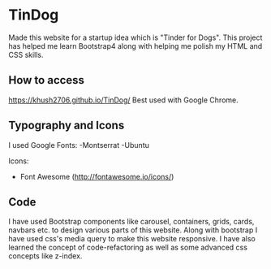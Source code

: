 # TinDog

Made this website for a startup idea which is "Tinder for Dogs". This project has helped me learn Bootstrap4 along with helping me polish my HTML and CSS skills.


## How to access

 https://khush2706.github.io/TinDog/ Best used with Google Chrome.
 
 ## Typography and Icons
 
 I used Google Fonts:
  -Montserrat
  -Ubuntu
 
 Icons:
- Font Awesome (http://fontawesome.io/icons/)

## Code

I have used Bootstrap components like carousel, containers, grids, cards, navbars etc. to design various parts of this website. Along with bootstrap I have used css's media query to make this website responsive.
I have also learned the concept of code-refactoring as well as some advanced css concepts like z-index.
